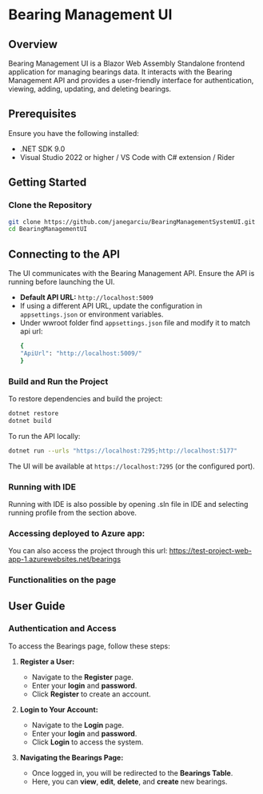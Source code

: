 # Bearing Management UI

## Overview
Bearing Management UI is a Blazor Web Assembly Standalone frontend application for managing bearings data. 
It interacts with the Bearing Management API and provides a user-friendly interface for authentication, viewing, adding, updating, and deleting bearings.

## Prerequisites

Ensure you have the following installed:

- .NET SDK 9.0
- Visual Studio 2022 or higher / VS Code with C# extension / Rider

## Getting Started

### Clone the Repository

```sh
git clone https://github.com/janegarciu/BearingManagementSystemUI.git
cd BearingManagementUI
```

## Connecting to the API
The UI communicates with the Bearing Management API. Ensure the API is running before launching the UI.

- **Default API URL:** `http://localhost:5009`
- If using a different API URL, update the configuration in `appsettings.json` or environment variables. 
- Under wwroot folder find `appsettings.json` file and modify it to match api url:
   ```sh
   {
   "ApiUrl": "http://localhost:5009/"
   }
   ```
   
### Build and Run the Project

To restore dependencies and build the project:

```sh
dotnet restore
dotnet build
```

To run the API locally:

```sh
dotnet run --urls "https://localhost:7295;http://localhost:5177"
```

The UI will be available at `https://localhost:7295` (or the configured port).


### Running with IDE
Running with IDE is also possible by opening .sln file in IDE and selecting
running profile from the section above.

### Accessing deployed to Azure app:
You can also access the project through this url:
https://test-project-web-app-1.azurewebsites.net/bearings


### Functionalities on the page

## User Guide
### Authentication and Access
To access the Bearings page, follow these steps:

1. **Register a User:**
   - Navigate to the **Register** page.
   - Enter your **login** and **password**.
   - Click **Register** to create an account.

2. **Login to Your Account:**
   - Navigate to the **Login** page.
   - Enter your **login** and **password**.
   - Click **Login** to access the system.

3. **Navigating the Bearings Page:**
   - Once logged in, you will be redirected to the **Bearings Table**.
   - Here, you can **view**, **edit**, **delete**, and **create** new bearings.